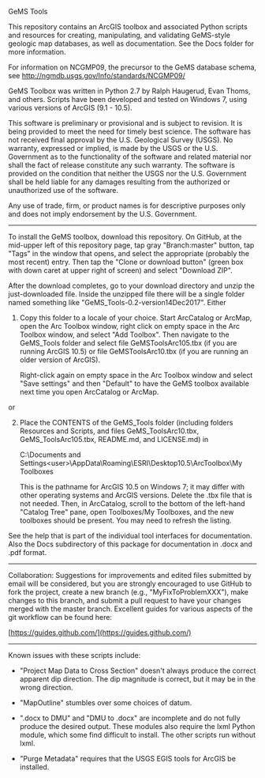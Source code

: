 GeMS Tools

This repository contains an ArcGIS toolbox and associated Python scripts and resources for creating, manipulating, and validating GeMS-style geologic map databases, as well as documentation.  See the Docs folder for more information. 

For information on NCGMP09, the precursor to the GeMS database schema, see http://ngmdb.usgs.gov/Info/standards/NCGMP09/

GeMS Toolbox was written in Python 2.7 by Ralph Haugerud, Evan Thoms, and others. Scripts have been developed and tested on Windows 7, using various versions of ArcGIS (9.1 - 10.5). 

This software is preliminary or provisional and is subject to revision. It is being provided to meet the need for timely best science. The software has not received final approval by the U.S. Geological Survey (USGS). No warranty, expressed or implied, is made by the USGS or the U.S. Government as to the functionality of the software and related material nor shall the fact of release constitute any such warranty. The software is provided on the condition that neither the USGS nor the U.S. Government shall be held liable for any damages resulting from the authorized or unauthorized use of the software.

Any use of trade, firm, or product names is for descriptive purposes only and does not imply endorsement by the U.S. Government.

-----------------------------------------------------------------

To install the GeMS toolbox, download this repository. On GitHub, at the mid-upper left of this repository page, tap gray "Branch:master" button, tap "Tags" in the window that opens, and select the appropriate (probably the most recent) entry.  Then tap the "Clone or download button" (green box with down caret at upper right of screen) and select "Download ZIP". 

After the download completes, go to your download directory and unzip the just-downloaded file. Inside the unzipped file there will be a single folder named something like "GeMS_Tools-0.2-version14Dec2017". Either 

1. Copy this folder to a locale of your choice. Start ArcCatalog or ArcMap, open the Arc Toolbox window, right click on empty space in the Arc Toolbox window, and select "Add Toolbox".  Then navigate to the GeMS_Tools folder and select file GeMSToolsArc105.tbx (if you are running ArcGIS 10.5) or file GeMSToolsArc10.tbx (if you are running an older version of ArcGIS).

    Right-click again on empty space in the Arc Toolbox window and select "Save settings" and then "Default" to have the GeMS toolbox available next time you open ArcCatalog or ArcMap.

or 

2. Place the CONTENTS of the GeMS_Tools folder (including folders Resources and Scripts, and files GeMS_ToolsArc10.tbx, GeMS_ToolsArc105.tbx, README.md, and LICENSE.md) in

    C:\Documents and Settings\<user>\AppData\Roaming\ESRI\Desktop10.5\ArcToolbox\My Toolboxes

    This is the pathname for ArcGIS 10.5 on Windows 7; it may differ with other operating systems and ArcGIS versions. Delete the .tbx file that is not needed. Then, in ArcCatalog, scroll to the bottom of the left-hand "Catalog Tree" pane, open Toolboxes/My Toolboxes, and the new toolboxes should be present. You may need to refresh the listing. 

See the help that is part of the individual tool interfaces for documentation. Also the Docs subdirectory of this package for documentation in .docx and .pdf format. 

-----------------------------------------------------------------

Collaboration: Suggestions for improvements and edited files submitted by email will be considered, but you are strongly encouraged to use GitHub to fork the project, create a new branch (e.g., "MyFixToProblemXXX"), make changes to this branch, and submit a pull request to have your changes merged with the master branch. Excellent guides for various aspects of the git workflow can be found here:

[https://guides.github.com/](https://guides.github.com/)

-----------------------------------------------------------------

Known issues with these scripts include:

* "Project Map Data to Cross Section" doesn't always produce the correct apparent dip direction. The dip magnitude is correct, but it may be in the wrong direction.

* "MapOutline" stumbles over some choices of datum.

* ".docx to DMU" and "DMU to .docx" are incomplete and do not fully produce the desired output. These modules also 
require the lxml Python module, which some find difficult to install. The other scripts run without lxml.  

* "Purge Metadata" requires that the USGS EGIS tools for ArcGIS be installed. 
